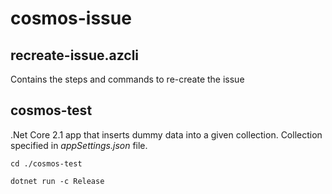 # cosmos-issue

## recreate-issue.azcli
Contains the steps and commands to re-create the issue

## cosmos-test
.Net Core 2.1 app that inserts dummy data into a given collection. Collection specified in *appSettings.json* file.

```
cd ./cosmos-test

dotnet run -c Release

```